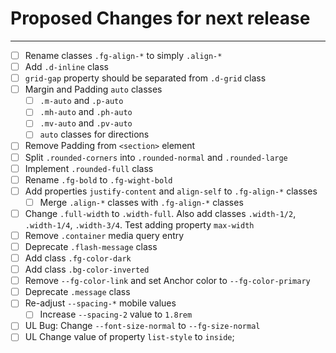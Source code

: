 # Proposed Changes for next release

---

- [ ] Rename classes `.fg-align-*` to simply `.align-*`
- [ ] Add `.d-inline` class
- [ ] `grid-gap` property should be separated from `.d-grid` class
- [ ] Margin and Padding `auto` classes
  - [ ] `.m-auto` and `.p-auto`
  - [ ] `.mh-auto` and `.ph-auto`
  - [ ] `.mv-auto` and `.pv-auto`
  - [ ] `auto` classes for directions
- [ ] Remove Padding from `<section>` element
- [ ] Split `.rounded-corners` into `.rounded-normal` and `.rounded-large`
- [ ] Implement `.rounded-full` class
- [ ] Rename `.fg-bold` to `.fg-wight-bold`
- [ ] Add properties `justify-content` and `align-self` to `.fg-align-*` classes
  - [ ] Merge `.align-*` classes with `.fg-align-*` classes
- [ ] Change `.full-width` to `.width-full`. Also add classes `.width-1/2`, `.width-1/4`, `.width-3/4`. Test adding property `max-width`
- [ ] Remove `.container` media query entry
- [ ] Deprecate `.flash-message` class
- [ ] Add class `.fg-color-dark`
- [ ] Add class `.bg-color-inverted`
- [ ] Remove `--fg-color-link` and set Anchor color to `--fg-color-primary`
- [ ] Deprecate `.message` class
- [ ] Re-adjust `--spacing-*` mobile values
  - [ ] Increase `--spacing-2` value to `1.8rem`
- [ ] UL Bug: Change `--font-size-normal` to `--fg-size-normal`
- [ ] UL Change value of property `list-style` to `inside`;
